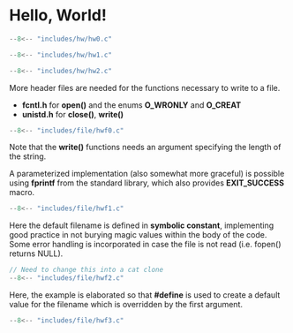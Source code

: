 # Hello, World!

<div class="grid cards" markdown>

```c title="Naive"
--8<-- "includes/hw/hw0.c"
```

```c title="Parameterized"
--8<-- "includes/hw/hw1.c"
```

```c title="Multiple arguments"
--8<-- "includes/hw/hw2.c"
```

</div>

More header files are needed for the functions necessary to write to a file.

- **fcntl.h** for **open()** and the enums **O\_WRONLY** and **O\_CREAT**
- **unistd.h** for **close()**, **write()**

```c
--8<-- "includes/file/hwf0.c"
```

Note that the **write()** functions needs an argument specifying the length of the string.

A parameterized implementation (also somewhat more graceful) is possible using **fprintf** from the standard library, which also provides **EXIT\_SUCCESS** macro.

```c
--8<-- "includes/file/hwf1.c"
```

Here the default filename is defined in **symbolic constant**, implementing good practice in not burying magic values within the body of the code.
Some error handling is incorporated in case the file is not read (i.e. fopen() returns NULL).

```c hl_lines="4"
// Need to change this into a cat clone
--8<-- "includes/file/hwf2.c"
```

Here, the example is elaborated so that **#define** is used to create a default value for the filename which is overridden by the first argument.

```c hl_lines="10-14"
--8<-- "includes/file/hwf3.c"
```